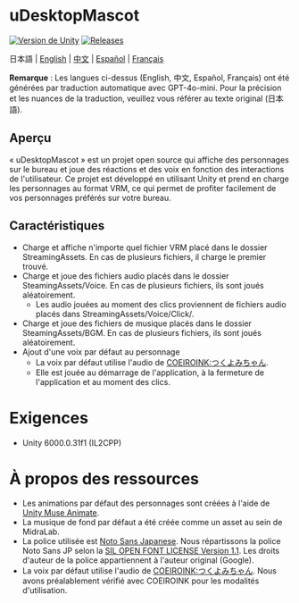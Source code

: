 # uDesktopMascot

[![Version de Unity](https://img.shields.io/badge/Unity-6000.0%2B-blueviolet?logo=unity)](https://unity.com/releases/editor/archive)
[![Releases](https://img.shields.io/github/release/MidraLab/uDesktopMascot.svg)](https://github.com/MidraLab/uDesktopMascot/releases)

日本語 | [English](README_EN.md) | [中文](README_CN.md) | [Español](README_ES.md) | [Français](README_FR.md)

**Remarque** : Les langues ci-dessus (English, 中文, Español, Français) ont été générées par traduction automatique avec GPT-4o-mini. Pour la précision et les nuances de la traduction, veuillez vous référer au texte original (日本語).

## Aperçu

« uDesktopMascot » est un projet open source qui affiche des personnages sur le bureau et joue des réactions et des voix en fonction des interactions de l'utilisateur. Ce projet est développé en utilisant Unity et prend en charge les personnages au format VRM, ce qui permet de profiter facilement de vos personnages préférés sur votre bureau.

## Caractéristiques
* Charge et affiche n'importe quel fichier VRM placé dans le dossier StreamingAssets. En cas de plusieurs fichiers, il charge le premier trouvé.
* Charge et joue des fichiers audio placés dans le dossier SteamingAssets/Voice. En cas de plusieurs fichiers, ils sont joués aléatoirement.
  * Les audio jouées au moment des clics proviennent de fichiers audio placés dans StreamingAssets/Voice/Click/.
* Charge et joue des fichiers de musique placés dans le dossier SteamingAssets/BGM. En cas de plusieurs fichiers, ils sont joués aléatoirement.
* Ajout d'une voix par défaut au personnage
  * La voix par défaut utilise l'audio de [COEIROINK:つくよみちゃん](https://coeiroink.com/character/audio-character/tsukuyomi-chan).
  * Elle est jouée au démarrage de l'application, à la fermeture de l'application et au moment des clics.

# Exigences
* Unity 6000.0.31f1 (IL2CPP)

# À propos des ressources
* Les animations par défaut des personnages sont créées à l'aide de [Unity Muse Animate](https://muse.unity.com/ja-jp/explore).
* La musique de fond par défaut a été créée comme un asset au sein de MidraLab.
* La police utilisée est [Noto Sans Japanese](https://fonts.google.com/noto/specimen/Noto+Sans+JP?lang=ja_Jpan). Nous répartissons la police Noto Sans JP selon la [SIL OPEN FONT LICENSE Version 1.1](https://fonts.google.com/noto/specimen/Noto+Sans+JP/license?lang=ja_Jpan). Les droits d'auteur de la police appartiennent à l'auteur original (Google).
* La voix par défaut utilise l'audio de [COEIROINK:つくよみちゃん](https://coeiroink.com/character/audio-character/tsukuyomi-chan). Nous avons préalablement vérifié avec COEIROINK pour les modalités d'utilisation.